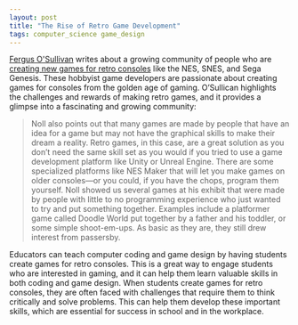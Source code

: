 ```yaml
---
layout: post
title: "The Rise of Retro Game Development"
tags: computer_science game_design
---
```


[Fergus O'Sullivan](https://twitter.com/FergusOSullivan) writes about a growing community of people who are [creating new games for retro consoles](https://www.howtogeek.com/829143/an-intense-hobby-meet-the-people-making-new-retro-games) like the NES, SNES, and Sega Genesis. These hobbyist game developers are passionate about creating games for consoles from the golden age of gaming. O’Sullican highlights the challenges and rewards of making retro games, and it provides a glimpse into a fascinating and growing community:

> Noll also points out that many games are made by people that have an idea for a game but may not have the graphical skills to make their dream a reality. Retro games, in this case, are a great solution as you don’t need the same skill set as you would if you tried to use a game development platform like Unity or Unreal Engine. There are some specialized platforms like NES Maker that will let you make games on older consoles—or you could, if you have the chops, program them yourself.
Noll showed us several games at his exhibit that were made by people with little to no programming experience who just wanted to try and put something together. Examples include a platformer game called Doodle World put together by a father and his toddler, or some simple shoot-em-ups. As basic as they are, they still drew interest from passersby.

Educators can teach computer coding and game design by having students create games for retro consoles. This is a great way to engage students who are interested in gaming, and it can help them learn valuable skills in both coding and game design.  When students create games for retro consoles, they are often faced with challenges that require them to think critically and solve problems. This can help them develop these important skills, which are essential for success in school and in the workplace.

